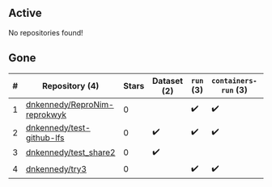 ## Active
No repositories found!

## Gone
| # | Repository (4) | Stars | Dataset (2) | `run` (3) | `containers-run` (3) | Last Modified |
| --- | --- | --- | --- | --- | --- | --- |
| 1 | [dnkennedy/ReproNim-reprokwyk](https://github.com/dnkennedy/ReproNim-reprokwyk) | 0 |  | :heavy_check_mark: | :heavy_check_mark: | — |
| 2 | [dnkennedy/test-github-lfs](https://github.com/dnkennedy/test-github-lfs) | 0 | :heavy_check_mark: | :heavy_check_mark: | :heavy_check_mark: | — |
| 3 | [dnkennedy/test_share2](https://github.com/dnkennedy/test_share2) | 0 | :heavy_check_mark: |  |  | — |
| 4 | [dnkennedy/try3](https://github.com/dnkennedy/try3) | 0 |  | :heavy_check_mark: | :heavy_check_mark: | — |
